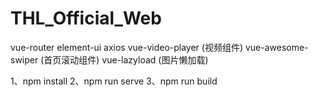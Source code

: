 # THL_Official_Web
vue-router
element-ui
axios
vue-video-player (视频组件)
vue-awesome-swiper (首页滚动组件)
vue-lazyload (图片懒加载)



1、npm install
2、npm run serve
3、npm run build
